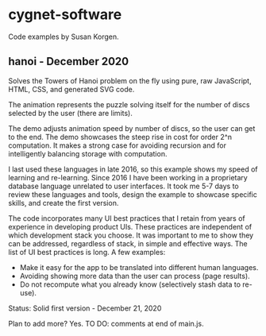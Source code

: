 # cygnet-software

Code examples by Susan Korgen. 

## hanoi - December 2020

Solves the Towers of Hanoi problem on the fly using pure, raw JavaScript, HTML, CSS, and generated SVG code. 

The animation represents the puzzle solving itself for the number of discs selected by the user (there are limits). 

The demo adjusts animation speed by number of discs, so the user can get to the end. The demo showcases the steep rise in cost for order 2^n computation. It makes a strong case for avoiding recursion and for intelligently balancing storage with computation.

I last used these languages in late 2016, so this example shows my speed of learning and re-learning. Since 2016 I have been working in a proprietary database language unrelated to user interfaces. It took me 5-7 days to review these languages and tools, design the example to showcase specific skills, and create the first version.  

The code incorporates many UI best practices that I retain from years of experience in developing product UIs. These practices are independent of which development stack you choose. It was important to me to show they can be addressed, regardless of stack, in simple and effective ways. The list of UI best practices is long. A few examples:

- Make it easy for the app to be translated into different human languages. 
- Avoiding showing more data than the user can process (page results).
- Do not recompute what you already know (selectively stash data to re-use).

Status: Solid first version - December 21, 2020

Plan to add more? Yes. TO DO: comments at end of main.js.
